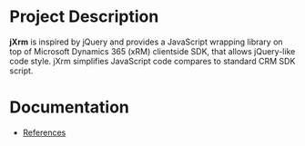  
# Project Description
**jXrm** is inspired by jQuery and provides a JavaScript wrapping library on top of Microsoft Dynamics 365 (xRM) clientside SDK, that allows jQuery-like code style. jXrm simplifies JavaScript code compares to standard CRM SDK script.

# Documentation
* [References](https://github.com/jasonxi/jXrm/wiki/References)
